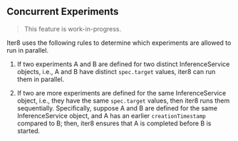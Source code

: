 ## Concurrent Experiments

> This feature is work-in-progress.

Iter8 uses the following rules to determine which experiments are allowed to run in parallel.

1. If two experiments A and B are defined for two distinct InferenceService objects, i.e., A and B have distinct `spec.target` values, iter8 can run them in parallel.

2. If two are more experiments are defined for the same InferenceService object, i.e., they have the same `spec.target` values, then iter8 runs them sequentially. Specifically, suppose A and B are defined for the same InferenceService object, and A has an earlier `creationTimestamp` compared to B; then, iter8 ensures that A is completed before B is started.
